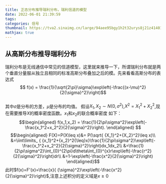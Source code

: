 ```yaml
---
title: 正态分布推导瑞利分布，瑞利信道的模型
date: 2022-06-01 21:39:59
tags:
categories: 信号
thumbnail: https://tva2.sinaimg.cn/large/94aee95bgy1h2t32urys8j21z414014l.jpg
mathjax: true
---
```

## 从高斯分布推导瑞利分布
瑞利分布是无线通信中常见的信道模型，这里就来推导一下，所谓瑞利分布就是两个垂直分量服从独立且相同的标准高斯分布叠加之后的模。先来看看高斯分布的表达式
$$ f(x) = \frac{1}{\sqrt{2\pi}\sigma}\exp\left(-\frac{(x-\mu)^2}{2{\sigma}^2}\right)$$  
其中$\sigma$是分布的方差，$\mu$是分布的均值。
假设$X_1,X_2\sim N(0,{\sigma}^2)$,$X^2 = {X_1}^2+{X_2}^2$,现在需要推导$X$的概率密度函数。$x_1$和$x_2$的联合概率密度 如下：
$$\begin{aligned}
f(x_1,x_2) = \frac{1}{2\pi\sigma^2}\exp\left(-\frac{x_1^2+x_2^2}{2{\sigma}^2}\right).
\end{aligned} $$
$$\begin{aligned}
F(X)=P(X\leq x)&= P(\sqrt{ {X_1}^2+{X_2}^2}\leq x)\\
&=\iint\limits_ { {x_1}^2+{x_2}^2{\leq}x}\frac{1}{2\pi\sigma^2}\exp\left(-\frac{x_1^2+x_2^2}{2{\sigma}^2}\right)dx_1dx_2\\
&=\frac{1}{2\pi\sigma^2}\int_{0}^{2\pi}d\theta\int_{0}^{x}r\exp\left(-\frac{r^2}{2{\sigma}^2}\right)dr\\
&=1-\exp\left(-\frac{x^2}{2{\sigma}^2}\right)
\end{aligned}$$
此时$f(x)=F'(x)=\frac{x}{ {\sigma}^2}\exp\left(-\frac{x^2}{2{\sigma}^2}\right)$,注意上述积分的定义域是$x\geq0$